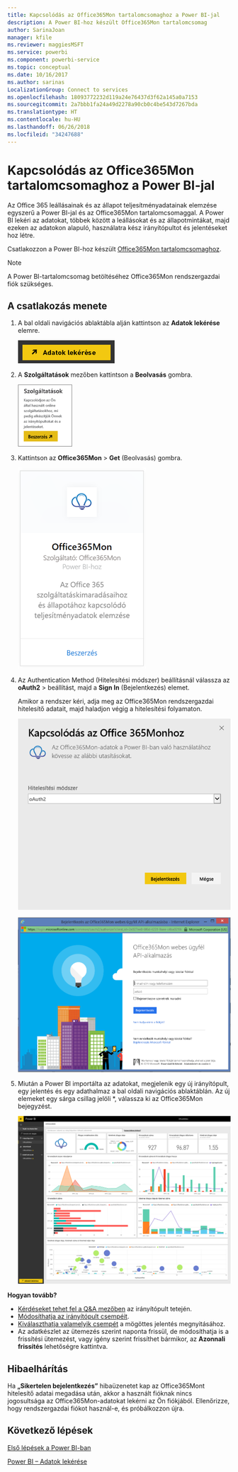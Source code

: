 ```yaml
---
title: Kapcsolódás az Office365Mon tartalomcsomaghoz a Power BI-jal
description: A Power BI-hoz készült Office365Mon tartalomcsomag
author: SarinaJoan
manager: kfile
ms.reviewer: maggiesMSFT
ms.service: powerbi
ms.component: powerbi-service
ms.topic: conceptual
ms.date: 10/16/2017
ms.author: sarinas
LocalizationGroup: Connect to services
ms.openlocfilehash: 18093772232d119a24e76437d3f62a145a0a7153
ms.sourcegitcommit: 2a7bbb1fa24a49d2278a90cb0c4be543d7267bda
ms.translationtype: HT
ms.contentlocale: hu-HU
ms.lasthandoff: 06/26/2018
ms.locfileid: "34247688"
---
```

# <a name="connect-to-office365mon-with-power-bi"></a>Kapcsolódás az Office365Mon tartalomcsomaghoz a Power BI-jal
Az Office 365 leállásainak és az állapot teljesítményadatainak elemzése egyszerű a Power BI-jal és az Office365Mon tartalomcsomaggal. A Power BI lekéri az adatokat, többek között a leállásokat és az állapotmintákat, majd ezeken az adatokon alapuló, használatra kész irányítópultot és jelentéseket hoz létre.

Csatlakozzon a Power BI-hoz készült [Office365Mon tartalomcsomaghoz](https://app.powerbi.com/groups/me/getdata/services/office365mon).

>[!NOTE]
>A Power BI-tartalomcsomag betöltéséhez Office365Mon rendszergazdai fiók szükséges.

## <a name="how-to-connect"></a>A csatlakozás menete
1. A bal oldali navigációs ablaktábla alján kattintson az **Adatok lekérése** elemre.
   
   ![](media/service-connect-to-office365mon/pbi_getdata.png)
2. A **Szolgáltatások** mezőben kattintson a **Beolvasás** gombra.
   
   ![](media/service-connect-to-office365mon/pbi_getservices.png) 
3. Kattintson az **Office365Mon** \> **Get** (Beolvasás) gombra.
   
   ![](media/service-connect-to-office365mon/o365mon.png)
4. Az Authentication Method (Hitelesítési módszer) beállításnál válassza az **oAuth2** \> beállítást, majd a **Sign In** (Bejelentkezés) elemet.
   
   Amikor a rendszer kéri, adja meg az Office365Mon rendszergazdai hitelesítő adatait, majd haladjon végig a hitelesítési folyamaton.
   
   ![](media/service-connect-to-office365mon/creds.png)
   
   ![](media/service-connect-to-office365mon/creds2.png)
5. Miután a Power BI importálta az adatokat, megjelenik egy új irányítópult, egy jelentés és egy adathalmaz a bal oldali navigációs ablaktáblán. Az új elemeket egy sárga csillag jelöli \*, válassza ki az Office365Mon bejegyzést.
   
   ![](media/service-connect-to-office365mon/dashboard4.png)

**Hogyan tovább?**

* [Kérdéseket tehet fel a Q&A mezőben](power-bi-q-and-a.md) az irányítópult tetején.
* [Módosíthatja az irányítópult csempéit](service-dashboard-edit-tile.md).
* [Kiválaszthatja valamelyik csempét](service-dashboard-tiles.md) a mögöttes jelentés megnyitásához.
* Az adatkészlet az ütemezés szerint naponta frissül, de módosíthatja is a frissítési ütemezést, vagy igény szerint frissíthet bármikor, az **Azonnali frissítés** lehetőségre kattintva.

## <a name="troubleshooting"></a>Hibaelhárítás
Ha **„Sikertelen bejelentkezés”** hibaüzenetet kap az Office365Mont hitelesítő adatai megadása után, akkor a használt fióknak nincs jogosultsága az Office365Mon-adatokat lekérni az Ön fiókjából. Ellenőrizze, hogy rendszergazdai fiókot használ-e, és próbálkozzon újra.

## <a name="next-steps"></a>Következő lépések
[Első lépések a Power BI-ban](service-get-started.md)

[Power BI – Adatok lekérése](service-get-data.md)

